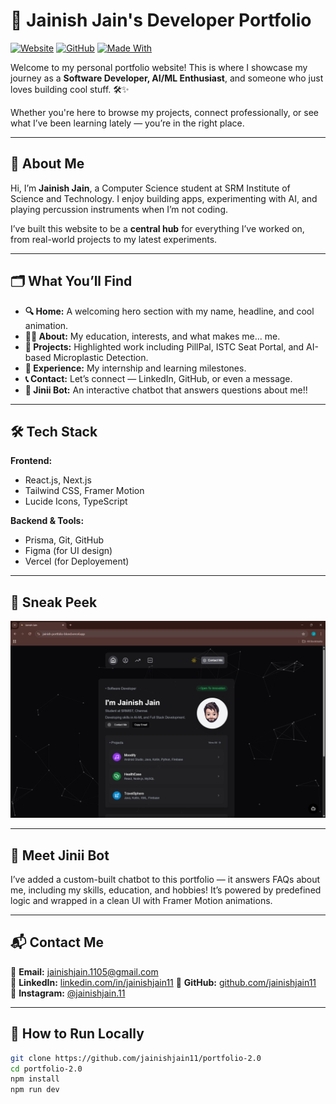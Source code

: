 # 🚀 Jainish Jain's Developer Portfolio

[![Website](https://img.shields.io/badge/Live%20Website-%F0%9F%94%8E-green)](https://jainish-portfolio-blond.vercel.app/)
[![GitHub](https://img.shields.io/badge/GitHub-Repo-blue?logo=github)](https://github.com/jainishjain11/portfolio-2.0)
[![Made With](https://img.shields.io/badge/Built%20with-Next.js%20%26%20TailwindCSS-blueviolet)](#tech-stack)

Welcome to my personal portfolio website! This is where I showcase my journey as a **Software Developer, AI/ML Enthusiast**, and someone who just loves building cool stuff. 🛠️✨

Whether you're here to browse my projects, connect professionally, or see what I’ve been learning lately — you’re in the right place.

---

## 🧠 About Me

Hi, I’m **Jainish Jain**, a Computer Science student at SRM Institute of Science and Technology. I enjoy building apps, experimenting with AI, and playing percussion instruments when I’m not coding.

I’ve built this website to be a **central hub** for everything I’ve worked on, from real-world projects to my latest experiments.

---

## 🗂️ What You’ll Find

- **🔍 Home:** A welcoming hero section with my name, headline, and cool animation.
- **👨‍💻 About:** My education, interests, and what makes me... me.
- **🚀 Projects:** Highlighted work including PillPal, ISTC Seat Portal, and AI-based Microplastic Detection.
- **💼 Experience:** My internship and learning milestones.
- **📞 Contact:** Let’s connect — LinkedIn, GitHub, or even a message.
- **🤖 Jinii Bot:** An interactive chatbot that answers questions about me!!

---


## 🛠️ Tech Stack

**Frontend:**  
- React.js, Next.js  
- Tailwind CSS, Framer Motion  
- Lucide Icons, TypeScript  

**Backend & Tools:**   
- Prisma, Git, GitHub  
- Figma (for UI design)  
- Vercel (for Deployement)
---


## 📸 Sneak Peek

![Portfolio Screenshot](assets/portfolio-preview.png)

---

## 🤖 Meet Jinii Bot

I’ve added a custom-built chatbot to this portfolio — it answers FAQs about me, including my skills, education, and hobbies! It’s powered by predefined logic and wrapped in a clean UI with Framer Motion animations.

---

## 📬 Contact Me

📧 **Email:** jainishjain.1105@gmail.com  
🔗 **LinkedIn:** [linkedin.com/in/jainishjain11](https://linkedin.com/in/jainishjain11)
🐙 **GitHub:** [github.com/jainishjain11](https://github.com/jainishjain11)  
📸 **Instagram:** [@jainishjain.11](https://instagram.com/jainishjain.11)

---


## 📌 How to Run Locally

```bash
git clone https://github.com/jainishjain11/portfolio-2.0
cd portfolio-2.0
npm install
npm run dev
